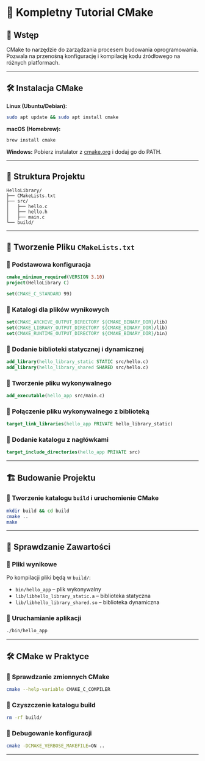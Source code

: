 # 📖 Kompletny Tutorial CMake

## 🔹 Wstęp
CMake to narzędzie do zarządzania procesem budowania oprogramowania. Pozwala na przenośną konfigurację i kompilację kodu źródłowego na różnych platformach.

---

## 🛠 Instalacja CMake

**Linux (Ubuntu/Debian):**
```sh
sudo apt update && sudo apt install cmake
```

**macOS (Homebrew):**
```sh
brew install cmake
```

**Windows:** Pobierz instalator z [cmake.org](https://cmake.org/download/) i dodaj go do PATH.

---

## 📁 Struktura Projektu

```
HelloLibrary/
├── CMakeLists.txt
├── src/
│   ├── hello.c
│   ├── hello.h
│   ├── main.c
└── build/
```

---

## 📌 Tworzenie Pliku `CMakeLists.txt`
### 🔹 Podstawowa konfiguracja
```cmake
cmake_minimum_required(VERSION 3.10)
project(HelloLibrary C)

set(CMAKE_C_STANDARD 99)
```

### 🔹 Katalogi dla plików wynikowych
```cmake
set(CMAKE_ARCHIVE_OUTPUT_DIRECTORY ${CMAKE_BINARY_DIR}/lib)
set(CMAKE_LIBRARY_OUTPUT_DIRECTORY ${CMAKE_BINARY_DIR}/lib)
set(CMAKE_RUNTIME_OUTPUT_DIRECTORY ${CMAKE_BINARY_DIR}/bin)
```

### 🔹 Dodanie biblioteki statycznej i dynamicznej
```cmake
add_library(hello_library_static STATIC src/hello.c)
add_library(hello_library_shared SHARED src/hello.c)
```

### 🔹 Tworzenie pliku wykonywalnego
```cmake
add_executable(hello_app src/main.c)
```

### 🔹 Połączenie pliku wykonywalnego z biblioteką
```cmake
target_link_libraries(hello_app PRIVATE hello_library_static)
```

### 🔹 Dodanie katalogu z nagłówkami
```cmake
target_include_directories(hello_app PRIVATE src)
```

---

## 🏗 Budowanie Projektu
### 🔹 Tworzenie katalogu `build` i uruchomienie CMake
```sh
mkdir build && cd build
cmake ..
make
```

---

## 🔎 Sprawdzanie Zawartości

### 🔹 Pliki wynikowe
Po kompilacji pliki będą w `build/`:
- `bin/hello_app` – plik wykonywalny
- `lib/libhello_library_static.a` – biblioteka statyczna
- `lib/libhello_library_shared.so` – biblioteka dynamiczna

### 🔹 Uruchamianie aplikacji
```sh
./bin/hello_app
```

---

## 🛠 CMake w Praktyce
### 🔹 Sprawdzanie zmiennych CMake
```sh
cmake --help-variable CMAKE_C_COMPILER
```

### 🔹 Czyszczenie katalogu build
```sh
rm -rf build/
```

### 🔹 Debugowanie konfiguracji
```sh
cmake -DCMAKE_VERBOSE_MAKEFILE=ON ..
```

---